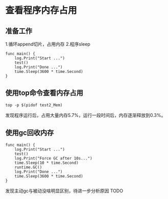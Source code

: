 # 查看程序内存占用

## 准备工作

1.循环append切片，占用内存
2.程序sleep

```golang
func main() {
	log.Print("Start ...")
	test()
	log.Print("Done ...")
	time.Sleep(3600 * time.Second)
}
```

## 使用top命令查看内存占用

```shell
top -p $(pidof test2_Mem)
```

发现程序运行后，占用大量内存5.7%，运行一段时间后，内存逐渐释放到0.3%。

## 使用gc回收内存

```golang
func main() {
	log.Print("Start ...")
	test()
	log.Print("Force GC after 10s...")
	time.Sleep(10 * time.Second)
	runtime.GC()
	log.Print("Done ...")
    time.Sleep(3600 * time.Second)
}
```

发现主动gc与被动没啥明显区别，待进一步分析原因 
TODO
